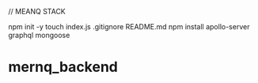 // MEANQ STACK

npm init -y
touch index.js .gitignore README.md
npm install apollo-server graphql mongoose
# mernq_backend
